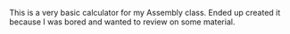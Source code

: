 This is a very basic calculator for my Assembly class. Ended up created it because I was bored and wanted to review on some material.
